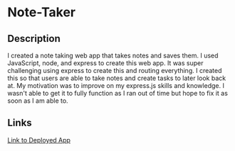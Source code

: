 # Note-Taker

## Description 

I created a note taking web app that takes notes and saves them. I used JavaScript, node, and express to create this web app. It was super challenging using express to create this and routing everything. I created this so that users are able to take notes and create tasks to later look back at. My motivation was to improve on my express.js skills and knowledge.
I wasn't able to get it to fully function as I ran out of time but hope to fix it as soon as I am able to. 

## Links

[Link to Deployed App](https://shrouded-bastion-86876.herokuapp.com/)